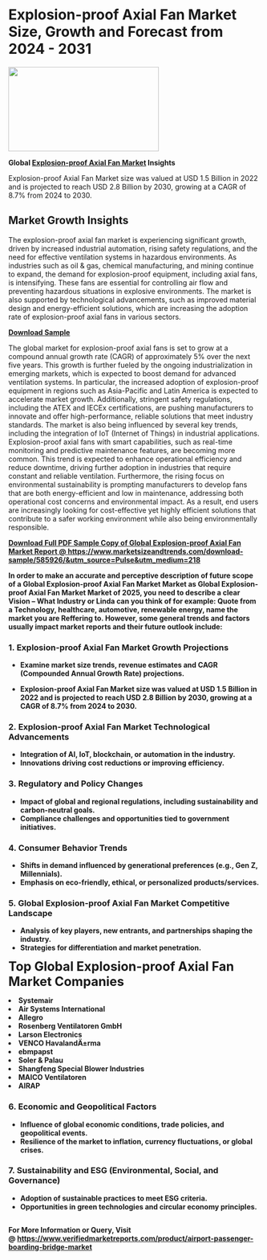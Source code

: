 <H1>Explosion-proof Axial Fan Market Size, Growth and Forecast from 2024 - 2031</H1><img class="aligncenter size-medium wp-image-584254" src="https://thirdeyenews.in/wp-content/uploads/2024/09/Global-Market-Research-300x168.jpeg" alt="" width="300" height="168" /><p><strong>Global&nbsp;<a href="https://www.marketsizeandtrends.com/download-sample/585926/&amp;utm_source=Pulse&amp;utm_medium=218">Explosion-proof Axial Fan Market</a> Insights</strong></p><p>Explosion-proof Axial Fan Market size was valued at USD 1.5 Billion in 2022 and is projected to reach USD 2.8 Billion by 2030, growing at a CAGR of 8.7% from 2024 to 2030.</p><p><h2>Market Growth Insights</h2> <p>The explosion-proof axial fan market is experiencing significant growth, driven by increased industrial automation, rising safety regulations, and the need for effective ventilation systems in hazardous environments. As industries such as oil & gas, chemical manufacturing, and mining continue to expand, the demand for explosion-proof equipment, including axial fans, is intensifying. These fans are essential for controlling air flow and preventing hazardous situations in explosive environments. The market is also supported by technological advancements, such as improved material design and energy-efficient solutions, which are increasing the adoption rate of explosion-proof axial fans in various sectors.</p> <p><strong><a href="#">Download Sample</a></strong></p> <p>The global market for explosion-proof axial fans is set to grow at a compound annual growth rate (CAGR) of approximately 5% over the next five years. This growth is further fueled by the ongoing industrialization in emerging markets, which is expected to boost demand for advanced ventilation systems. In particular, the increased adoption of explosion-proof equipment in regions such as Asia-Pacific and Latin America is expected to accelerate market growth. Additionally, stringent safety regulations, including the ATEX and IECEx certifications, are pushing manufacturers to innovate and offer high-performance, reliable solutions that meet industry standards. The market is also being influenced by several key trends, including the integration of IoT (Internet of Things) in industrial applications. Explosion-proof axial fans with smart capabilities, such as real-time monitoring and predictive maintenance features, are becoming more common. This trend is expected to enhance operational efficiency and reduce downtime, driving further adoption in industries that require constant and reliable ventilation. Furthermore, the rising focus on environmental sustainability is prompting manufacturers to develop fans that are both energy-efficient and low in maintenance, addressing both operational cost concerns and environmental impact. As a result, end users are increasingly looking for cost-effective yet highly efficient solutions that contribute to a safer working environment while also being environmentally responsible. <p><strong><a href="#"></p><p><span class=""><strong>Download Full PDF Sample Copy of Global Explosion-proof Axial Fan Market Report</strong> @ <a href="https://www.marketsizeandtrends.com/download-sample/585926/&amp;utm_source=Pulse&amp;utm_medium=218" target="_blank">https://www.marketsizeandtrends.com/download-sample/585926/&amp;utm_source=Pulse&amp;utm_medium=218</a></span></p><p>In order to make an accurate and perceptive description of future scope of a Global&nbsp;Explosion-proof Axial Fan Market Market as Global&nbsp;Explosion-proof Axial Fan Market Market of 2025, you need to describe a clear Vision &ndash; What Industry or Linda can you think of for example: Quote from a Technology, healthcare, automotive, renewable energy, name the market you are Reffering to. However, some general trends and factors usually impact market reports and their future outlook include:</p><h3>1.&nbsp;<strong>Explosion-proof Axial Fan Market Growth Projections</strong></h3><ul><li>Examine market size trends, revenue estimates and CAGR (Compounded Annual Growth Rate) projections.</li><li><p>Explosion-proof Axial Fan Market size was valued at USD 1.5 Billion in 2022 and is projected to reach USD 2.8 Billion by 2030, growing at a CAGR of 8.7% from 2024 to 2030.</p></li></ul><h3>2.&nbsp;<strong>Explosion-proof Axial Fan Market Technological Advancements</strong></h3><ul><li>Integration of AI, IoT, blockchain, or automation in the industry.</li><li>Innovations driving cost reductions or improving efficiency.</li></ul><h3>3.&nbsp;<strong>Regulatory and Policy Changes</strong></h3><ul><li>Impact of global and regional regulations, including sustainability and carbon-neutral goals.</li><li>Compliance challenges and opportunities tied to government initiatives.</li></ul><h3>4.&nbsp;<strong>Consumer Behavior Trends</strong></h3><ul><li>Shifts in demand influenced by generational preferences (e.g., Gen Z, Millennials).</li><li>Emphasis on eco-friendly, ethical, or personalized products/services.</li></ul><h3>5.&nbsp;<strong>Global Explosion-proof Axial Fan Market Competitive Landscape</strong></h3><ul><li>Analysis of key players, new entrants, and partnerships shaping the industry.</li><li>Strategies for differentiation and market penetration.</li></ul><p data-pm-slice="1 1 []"><span style="color: inherit; font-family: inherit; font-size: 25px;">Top Global Explosion-proof Axial Fan Market Companies</span></p><div class="" data-test-id=""><p><li>Systemair</li><li> Air Systems International</li><li> Allegro</li><li> Rosenberg Ventilatoren GmbH</li><li> Larson Electronics</li><li> VENCO HavalandÄ±rma</li><li> ebmpapst</li><li> Soler & Palau</li><li> Shangfeng Special Blower Industries</li><li> MAICO Ventilatoren</li><li> AIRAP</li></p></div><h3>6.&nbsp;<strong>Economic and Geopolitical Factors</strong></h3><ul><li>Influence of global economic conditions, trade policies, and geopolitical events.</li><li>Resilience of the market to inflation, currency fluctuations, or global crises.</li></ul><h3>7.&nbsp;<strong>Sustainability and ESG (Environmental, Social, and Governance)</strong></h3><ul><li>Adoption of sustainable practices to meet ESG criteria.</li><li>Opportunities in green technologies and circular economy principles.</li></ul><h2><strong style="font-size: 14px;">For More Information or Query, Visit @&nbsp;</strong><a style="background-color: #ffffff; font-size: 14px;" href="https://www.marketsizeandtrends.com/report/explosion-proof-axial-fan-market/" target="_blank">https://www.verifiedmarketreports.com/product/airport-passenger-boarding-bridge-market</a></h2>
